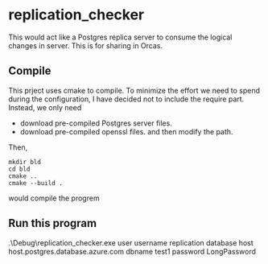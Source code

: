 # replication_checker
This would act like a Postgres replica server to consume the logical changes in server. This is for sharing in Orcas.

## Compile
This prject uses cmake to compile. To minimize the effort we need to spend during the configuration, I have decided not to include the require part. Instead, we only need
- download pre-compiled Postgres server files.
- download pre-compiled openssl files.
and then modify the path.

Then, 
```
mkdir bld
cd bld
cmake ..
cmake --build .
```
would compile the progrem

## Run this program
.\Debug\replication_checker.exe user username replication database host host.postgres.database.azure.com dbname test1 password LongPassword
